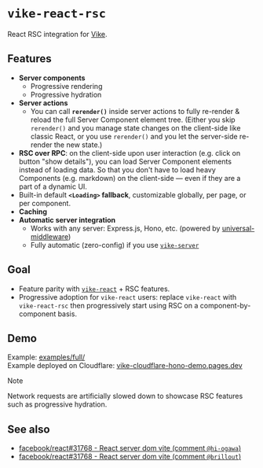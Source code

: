 # `vike-react-rsc`

React RSC integration for [Vike](https://vike.dev).

## Features

- **Server components**
  - Progressive rendering
  - Progressive hydration
- **Server actions**
  - You can call **`rerender()`** inside server actions to fully re-render & reload the full Server Component element tree. (Either you skip `rerender()` and you manage state changes on the client-side like classic React, or you use `rerender()` and you let the server-side re-render the new state.)
- **RSC over RPC**: on the client-side upon user interaction (e.g. click on button "show details"), you can load Server Component elements instead of loading data. So that you don't have to load heavy Components (e.g. markdown) on the client-side — even if they are a part of a dynamic UI.
- Built-in default **`<Loading>` fallback**, customizable globally, per page, or per component.
- **Caching**
- **Automatic server integration**
  - Works with any server: Express.js, Hono, etc. (powered by [universal-middleware](https://github.com/magne4000/universal-middleware))
  - Fully automatic (zero-config) if you use [`vike-server`](https://vike.dev/server)

## Goal

- Feature parity with [`vike-react`](https://vike.dev/vike-react) + RSC features.
- Progressive adoption for `vike-react` users: replace `vike-react` with `vike-react-rsc` then progressively start using RSC on a component-by-component basis.

## Demo

Example: [examples/full/](examples/full/)  
Example deployed on Cloudflare: [vike-cloudflare-hono-demo.pages.dev](https://vike-cloudflare-hono-demo.pages.dev)  
> [!NOTE]
> Network requests are artificially slowed down to showcase RSC features such as progressive hydration.

## See also

- [facebook/react#31768 - React server dom vite (comment `@hi-ogawa`)](https://github.com/facebook/react/pull/31768#issuecomment-2849829321)
- [facebook/react#31768 - React server dom vite (comment `@brillout`)](https://github.com/facebook/react/pull/31768#issuecomment-2781613102)
